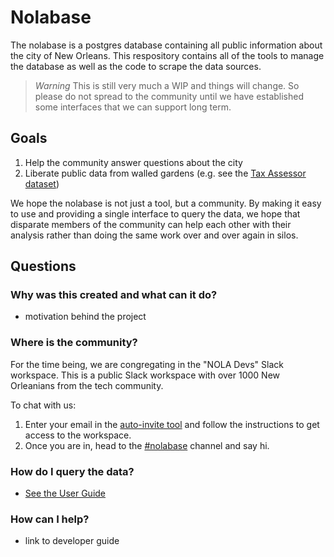 # Nolabase

The nolabase is a postgres database containing all public information about the city of New Orleans.
This respository contains all of the tools to manage the database as well as the code to scrape the data sources.

> *Warning* This is still very much a WIP and things will change. So please do not spread to the community until we have
> established some interfaces that we can support long term.

## Goals

1. Help the community answer questions about the city
2. Liberate public data from walled gardens (e.g. see the [Tax Assessor dataset](./internal/datasources/assessor/README.md))

We hope the nolabase is not just a tool, but a community. By making it easy to use and
providing a single interface to query the data, we hope that disparate members of the community can help
each other with their analysis rather than doing the same work over and over again in silos.

## Questions

### Why was this created and what can it do?

* motivation behind the project

### Where is the community?

For the time being, we are congregating in the "NOLA Devs" Slack workspace. This is a public Slack
workspace with over 1000 New Orleanians from the tech community.

To chat with us:

1. Enter your email in the [auto-invite tool](https://nola-slackin.herokuapp.com/) and follow the instructions to get access to the workspace.
2. Once you are in, head to the [#nolabase](https://nola.slack.com/archives/C01K1TBMRFA) channel and say hi.

### How do I query the data?

* [See the User Guide](USER_GUIDE.md)

### How can I help?

* link to developer guide
